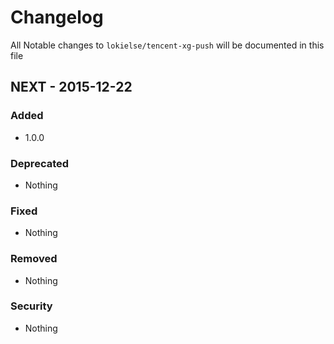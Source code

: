 # Changelog

All Notable changes to `lokielse/tencent-xg-push` will be documented in this file

## NEXT - 2015-12-22

### Added
- 1.0.0

### Deprecated
- Nothing

### Fixed
- Nothing

### Removed
- Nothing

### Security
- Nothing
